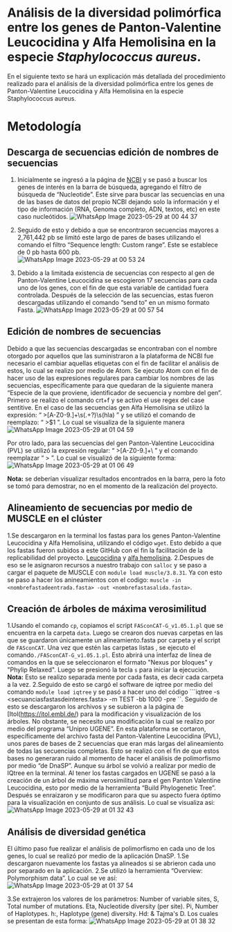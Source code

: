 # Análisis de la diversidad polimórfica entre los genes de Panton-Valentine Leucocidina y Alfa Hemolisina en la especie _Staphylococcus aureus_.
En el siguiente texto se hará un explicación más detallada del procedimiento realizado para el análisis de la diversidad polimórfica entre los genes de Panton-Valentine Leucocidina y Alfa Hemolisina en la especie Staphylococcus aureus.

# Metodología 

## Descarga de secuencias edición de nombres de secuencias

1. Inicialmente se ingresó a la página de [NCBI](https://www.ncbi.nlm.nih.gov/)  y se pasó a buscar los genes de interés en la barra de búsqueda, agregando el filtro de búsqueda de “Nucleotide”. Este sirve para buscar las secuencias en una de las bases de datos del propio NCBI dejando solo la información y el tipo de información (RNA, Genoma completo, ADN, textos,  etc)  en este caso nucleótidos. 
![WhatsApp Image 2023-05-29 at 00 44 37](https://github.com/Arturitomarin/bioinformatica_clase_gitclass/assets/130739862/87311b4b-524b-4da1-9fd7-d5b8e7949423)

2. Seguido de esto y debido a que se encontraron secuencias mayores a 2,761,442 pb se limitó este largo de pares de bases utilizando el comando el filtro “Sequence length: Custom range”. Este se establece de 0 pb hasta 600 pb.  
![WhatsApp Image 2023-05-29 at 00 53 24](https://github.com/Arturitomarin/bioinformatica_clase_gitclass/assets/130739862/6c89ab73-85a1-4683-90a3-d8542416f386)

3. Debido a la limitada existencia de secuencias con respecto al gen de Panton-Valentine Leucocidina se escogieron 17 secuencias para cada uno de los genes, con el fin de que esta variable de cantidad  fuera controlada.  Después de la selección de las secuencias, estas fueron descargadas utilizando el comando “send to” en un mismo formato Fasta. 
![WhatsApp Image 2023-05-29 at 00 57 54](https://github.com/Arturitomarin/bioinformatica_clase_gitclass/assets/130739862/1ad7d6a7-aef6-45ee-b8f1-59f43ccea9fe)

## Edición de nombres de secuencias

Debido a que las secuencias descargadas se encontraban con el nombre otorgado por aquellos que las suministraron a la plataforma de NCBI fue necesario el cambiar aquellas etiquetas con el fin de facilitar el análisis de estos, lo cual se realizo por medio de Atom. Se ejecuto Atom con el fin de hacer uso de las expresiones regulares para cambiar los nombres de las secuencias, específicamente para que quedaran de la siguiente manera “Especie de la que proviene, identificador de secuencia y nombre del gen”. Primero se realizo el comando crt+f y se activo el use regex del case sentitive. En el caso de las secuencias gen Alfa Hemolisina se utilizó la expresión: “  >[A-Z0-9.]+\s(.+?)\s\(hla\)  ”  y se utilizó el comando de reemplazo: “ >$1 ”. Lo cual se visualiza de la siguiente manera 
![WhatsApp Image 2023-05-29 at 01 04 59](https://github.com/Arturitomarin/bioinformatica_clase_gitclass/assets/130739862/2c520617-6513-43f4-8bb6-d1e23c92f36e)

Por otro lado, para las secuencias del gen Panton-Valentine Leucocidina (PVL) se utilizó la expresión regular: “ >[A-Z0-9.]+\  ” y el comando reemplazar “ > ”. Lo cual se visualizó de la siguiente forma: 
![WhatsApp Image 2023-05-29 at 01 06 49](https://github.com/Arturitomarin/bioinformatica_clase_gitclass/assets/130739862/4206013f-0382-4946-8636-b2c1c523493d)

**Nota:** se deberían visualizar resultados encontrados en la barra, pero la foto se tomó para demostrar, no en el momento de la realización del proyecto. 
## Alineamiento de secuencias por medio de MUSCLE en el clúster
1.Se descargaron en la terminal los fastas para los genes Panton-Valentine Leucocidina y Alfa Hemolisina, utilizando el código ```wget```. Esto debido a que los fastas fueron subidos a este GitHub con el fin la facilitación de la replicabilidad del proyecto. [Leucocidina]() y [alfa hemolisina](https://raw.githubusercontent.com/Arturitomarin/bioinformatica_clase_gitclass/main/alfaTERMINAL.fasta). 
2.Despues de eso se le  asignaron recursos a nuestro trabajo con ```salloc``` y se paso a cargar el paquete de MUSCLE con ```module load muscle/3.8.31```. Ya con esto se paso a hacer los anineamientos con el codigo: ```muscle -in <nombrefastadeentrada.fasta> -out <nombrefastasalida.fasta>```. 
## Creación de árboles de máxima verosimilitud  
1.Usando el comando ```cp```, copiamos el script ```FASconCAT-G_v1.05.1.pl``` que se encuentra en la carpeta ```data```. Luego se crearon dos nuevas carpetas en las que se guardaron únicamente un  alineamiento.fasta  por carpeta y el script de ```FASconCAT```. Una vez que estén las carpetas listas , se  ejecuto el comando```./FASconCAT-G_v1.05.1.pl```. Esto abrirá una interfaz de línea de comandos en la que se seleccionaron  el formato "Nexus por bloques" y "Phylip Relaxed". Luego se presionó la tecla ```s``` para iniciar la ejecución. 
**Nota:** Esto se realizo separada mente por cada fasta, es decir cada carpeta a la vez. 
2.Seguido de esto se cargó el software de iqtree por medio del comando ```module load iqtree``` y se pasó a hacer uno del código ```iqtree -s <secuanciasfastasdeinteres.fasta> -m TEST -bb 1000 -pre <nombresqconlosquequieroquesalganlosarchivos>``. Seguido de esto se descargaron los archivos y se subieron a la página de [Itol(https://itol.embl.de/) para la modificación y visualización de los árboles. 
No obstante, se necesito una modificación la cual se realizo por medio del programa “Unipro UGENE”. En esta plataforma se cortaron, específicamente del archivo fasta del Panton-Valentine Leucocidina (PVL), unos pares de bases de 2 secuencias que eran más largas del alineamiento de todas las secuencias completas. Esto se realizó con el fin de que estos bases no generaran ruido al momento de hacer el análisis de polimorfismo por medio “de DnaSP”.  Aunque su árbol se volvió a realizar por medio de IQtree en la terminal. Al tener los fastas cargados en UGENE se pasó a la creación de un árbol de máxima verosimilitud para el gen Panton Valentine Leucocidina, esto por medio de la herramienta “Build Phylogenetic Tree”. Después se enraizaron y se modificaron para que su aspecto fuera óptimo para la visualización en conjunto de sus análisis. Lo cual se visualiza asi: 
![WhatsApp Image 2023-05-29 at 01 32 43](https://github.com/Arturitomarin/bioinformatica_clase_gitclass/assets/130739862/6f256883-f751-443c-8bd5-7b2201a62a37)
## Análisis de diversidad genética  
El último paso fue realizar el análisis de polimorfismo en cada uno de los genes, lo cual se realizó por medio de la aplicación DnaSP. 
1.Se descargaron nuevamente los fastas ya alineados si se abrieron cada uno por separado en la aplicación. 
2.Se utilizó la herramienta “Overview: Polymorphism data”. Lo cual se ve así: 
![WhatsApp Image 2023-05-29 at 01 37 54](https://github.com/Arturitomarin/bioinformatica_clase_gitclass/assets/130739862/88a1b065-d4fd-45b6-9334-a29761ea79e7)

3.Se extrajeron los valores de los parámetros: Number of variable sites, S, Total number of mutations. Eta, Nucleotide diversity (per site). Pi,  Number of Haplotypes. h:, Haplotype (gene) diversity. Hd: & Tajma's D. Los cuales se presentan de esta forma: 
![WhatsApp Image 2023-05-29 at 01 38 32](https://github.com/Arturitomarin/bioinformatica_clase_gitclass/assets/130739862/26385312-042e-4537-a659-6e1b70ce73bd)

